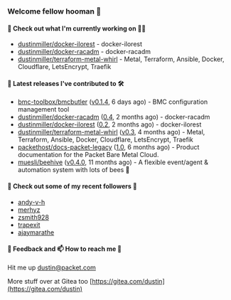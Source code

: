 ### Welcome fellow hooman 👋

#### 🌱 Check out what I'm currently working on 👤🤖

- [dustinmiller/docker-ilorest](https://github.com/dustinmiller/docker-ilorest) - docker-ilorest
- [dustinmiller/docker-racadm](https://github.com/dustinmiller/docker-racadm) - docker-racadm
- [dustinmiller/terraform-metal-whirl](https://github.com/dustinmiller/terraform-metal-whirl) - Metal, Terraform, Ansible, Docker, Cloudflare, LetsEncrypt, Traefik

#### 🔭 Latest releases I've contributed to 🛠️

- [bmc-toolbox/bmcbutler](https://github.com/bmc-toolbox/bmcbutler) ([v0.1.4](https://github.com/bmc-toolbox/bmcbutler/releases/tag/v0.1.4), 6 days ago) - BMC configuration management tool
- [dustinmiller/docker-racadm](https://github.com/dustinmiller/docker-racadm) ([0.4](https://github.com/dustinmiller/docker-racadm/releases/tag/0.4), 2 months ago) - docker-racadm
- [dustinmiller/docker-ilorest](https://github.com/dustinmiller/docker-ilorest) ([0.2](https://github.com/dustinmiller/docker-ilorest/releases/tag/0.2), 2 months ago) - docker-ilorest
- [dustinmiller/terraform-metal-whirl](https://github.com/dustinmiller/terraform-metal-whirl) ([v0.3](https://github.com/dustinmiller/terraform-metal-whirl/releases/tag/v0.3), 4 months ago) - Metal, Terraform, Ansible, Docker, Cloudflare, LetsEncrypt, Traefik
- [packethost/docs-packet-legacy](https://github.com/packethost/docs-packet-legacy) ([1.0](https://github.com/packethost/docs-packet-legacy/releases/tag/1.0), 6 months ago) - Product documentation for the Packet Bare Metal Cloud.
- [muesli/beehive](https://github.com/muesli/beehive) ([v0.4.0](https://github.com/muesli/beehive/releases/tag/v0.4.0), 11 months ago) - A flexible event/agent &amp; automation system with lots of bees 🐝

#### 👯 Check out some of my recent followers 🥳

- [andy-v-h](https://github.com/andy-v-h)
- [merhyz](https://github.com/merhyz)
- [zsmith928](https://github.com/zsmith928)
- [trapexit](https://github.com/trapexit)
- [ajaymarathe](https://github.com/ajaymarathe)

#### 💬 Feedback and 📫 How to reach me 🎉

Hit me up <dustin@packet.com>

More stuff over at Gitea too [https://gitea.com/dustin](https://gitea.com/dustin)
